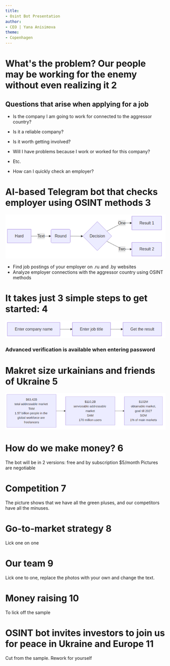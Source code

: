 ```yaml
---
title:
- Osint Bot Presentation
author:
- CEO | Yana Anisimova 
theme:
- Copenhagen
---
```




# What's the problem? Our people may be working for the enemy without even realizing it 2

## Questions that arise when applying for a job
- Is the company I am going to work for connected to the aggressor country?
- Is it a reliable company?
- Is it worth getting involved?
- Will I have problems because I work or worked for this company?
- Etc.

- How can I quickly check an employer?

# AI-based Telegram bot that checks employer using OSINT methods 3

![Diagram](diagram-1.png)
- Find job postings of your employer on .ru and .by websites
- Analyze employer connections with the aggressor country using OSINT methods

# It takes just 3 simple steps to get started: 4

![Diagram](diagram-2.png)

 ### Advanced verification is available when entering password

# Makret size urkainians and friends of Ukraine 5


![Where will the money come from?](diagram-3.png)


# How do we make money? 6
The bot will be in 2 versions: free and by subscription $5/month
Pictures are negotiable

# Competition 7

The picture shows that we have all the green pluses, and our competitors have all the minuses. 


# Go-to-market strategy 8

Lick one on one

# Our team 9
Lick one to one, replace the photos with your own and change the text.

# Money raising 10 
To lick off the sample

# OSINT bot invites investors to join us for peace in Ukraine and Europe 11

Cut from the sample. Rework for yourself

